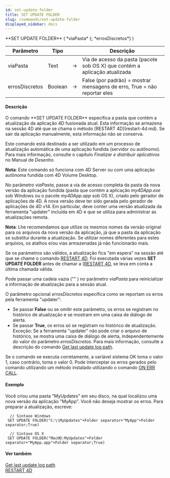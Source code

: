```yaml
---
id: set-update-folder
title: SET UPDATE FOLDER
slug: /commands/set-update-folder
displayed_sidebar: docs
---
```


<!--REF #_command_.SET UPDATE FOLDER.Syntax-->**SET UPDATE FOLDER** ( *viaPasta* {; *errosDiscretos*} )<!-- END REF-->
<!--REF #_command_.SET UPDATE FOLDER.Params-->
| Parâmetro | Tipo |  | Descrição |
| --- | --- | --- | --- |
| viaPasta | Text | &srarr; | Via de acesso da pasta (pacote sob OS X) que contém a aplicação atualizada |
| errosDiscretos | Boolean | &srarr; | False (por padrão) = mostrar mensagens de erro, True = não reportar eles |

<!-- END REF-->

#### Descrição 

<!--REF #_command_.SET UPDATE FOLDER.Summary-->O comando **SET UPDATE FOLDER** especifica a pasta que contém a atualização da aplicação 4D fusionada atual.<!-- END REF--> Esta informação se armazena na sessão 4D até que se chama o método [RESTART 4D](restart-4d.md). Se sair da aplicação manualmente, esta informação não se conserva.  
  
Este comando está destinado a ser utilizado em um processo de atualização automática de uma aplicação fundida (servidor ou autônomo). Para mais informação, consulte o capítulo *Finalizar e distribuir aplicativos* no Manual de *Desenho*.  
  
**Nota**: Este comando só funciona com 4D Server ou com uma aplicação autônoma fundida com 4D Volume Desktop.

No parâmetro *viaPasta*, passe a via de acesso completa da pasta da nova versão da aplicação fundida (pasta que contém a aplicação *my4DApp.exe* sob Windows ou o pacote *my4DApp.app* sob OS X), criado pelo gerador de aplicações de 4D. A nova versão deve ter sido gerada pelo gerador de aplicações de 4D v14\. Em particular, deve conter uma versão atualizada da ferramenta "updater" incluída em 4D e que se utiliza para administrar as atualizações remota.  
  
**Nota**: Lhe recomendamos que utilize os mesmos nomes da versão original para os arquivos da nova versão da aplicação, já que a pasta da aplicação se substitui durante a atualização. Se utilizar nomes diferentes para estes arquivos, os atalhos e/ou vias armazenadas já não funcionarão mais.  
  
Se os parámetros são válidos, a atualização fica "em espera" na sessão até que se chame o comando [RESTART 4D](restart-4d.md). Foi executada várias vezes **SET UPDATE FOLDER** antes de chamar a \[[RESTART 4D](restart-4d.md), se leva em conta a última chamada válida.  
  
Pode passar uma cadeia vazia ("" ) no parâmetro *viaPasta* para reinicializar a informação de atualização para a sessão atual.  
  
O parâmetro opcional *errosDiscretos* especifica como se reportam os erros pela ferramenta "updater":  
* Se passar **False** ou se omitir este parâmetro, os erros se registram no histórico de atualização e se mostram em uma caixa de diálogo de alerta.
* Se passar **True**, os erros só se registram no histórico de atualização.
Exceção: Se a ferramenta "updater" não pode criar o arquivo de histórico, se mostra uma caixa de diálogo de alerta, independentemente do valor do parâmetro *errosDiscretos*. Para mais informação, consulte a descrição do comando [Get last update log path](get-last-update-log-path.md).  
  
Se o comando se executa corretamente, a variável sistema OK toma o valor 1, caso contrário, toma o valor 0\. Pode interceptar os erros gerados pelo comando utilizando um método instalado utilizando o comando [ON ERR CALL](on-err-call.md).

#### Exemplo 

Você criou uma pasta "MyUpdates" em seu disco, na qual localizou uma nova versão da aplicação "MyApp". Você não deseja mostrar os erros. Para preparar a atualização, escreve:

```4d
  // Sintaxe Windows
 SET UPDATE FOLDER("C:\\MyUpdates"+Folder separator+"MyApp"+Folder separator;True)
 
  // Sintaxe OS X
 SET UPDATE FOLDER("MacHD:MyUpdates"+Folder separator+"MyApp.app"+Folder separator;True)
```

#### Ver também 

[Get last update log path](get-last-update-log-path.md)  
[RESTART 4D](restart-4d.md)  
